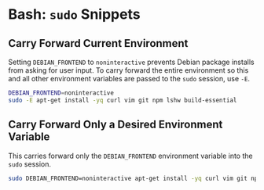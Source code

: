 # Bash: `sudo` Snippets

## Carry Forward Current Environment

Setting `DEBIAN_FRONTEND` to `noninteractive` prevents Debian package installs from asking for user input. To carry forward the entire environment so this and all other environment variables are passed to the `sudo` session, use `-E`.

```bash
DEBIAN_FRONTEND=noninteractive
sudo -E apt-get install -yq curl vim git npm lshw build-essential
```

## Carry Forward Only a Desired Environment Variable

This carries forward only the `DEBIAN_FRONTEND` environment variable into the `sudo` session.

```bash
sudo DEBIAN_FRONTEND=noninteractive apt-get install -yq curl vim git npm lshw build-essential
```